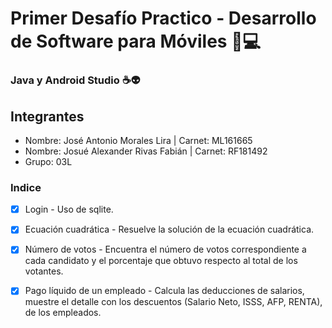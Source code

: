 # Primer Desafío Practico - Desarrollo de Software para Móviles 📱💻
### Java y Android Studio ☕👽

## Integrantes
- Nombre: José Antonio Morales Lira   |  Carnet: ML161665
- Nombre: Josué Alexander Rivas Fabián   |  Carnet: RF181492
- Grupo: 03L

### Indice
- [x] Login - Uso de sqlite.
- [x] Ecuación cuadrática - Resuelve la solución de la ecuación cuadrática.
- [x] Número de votos - Encuentra el número de votos correspondiente a cada candidato y el porcentaje que obtuvo respecto al total de los  votantes.
- [x] Pago líquido de un empleado - Calcula las deducciones de salarios, muestre el detalle con los descuentos (Salario Neto, ISSS, AFP, RENTA), de los empleados.


